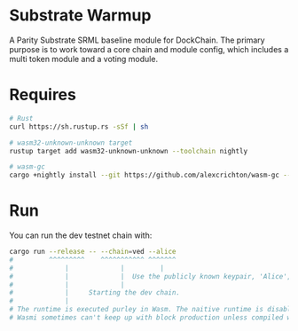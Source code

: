 # Substrate Warmup

A Parity Substrate SRML baseline module for DockChain. The primary purpose is to work toward a core
chain and module config, which includes a multi token module and a voting module.

# Requires

```bash
# Rust
curl https://sh.rustup.rs -sSf | sh

# wasm32-unknown-unknown target
rustup target add wasm32-unknown-unknown --toolchain nightly

# wasm-gc
cargo +nightly install --git https://github.com/alexcrichton/wasm-gc --force
```

# Run

You can run the dev testnet chain with:

```bash
cargo run --release -- --chain=ved --alice
#         ^^^^^^^^^    ^^^^^^^^^^^ ^^^^^^^
#             |             |         |
#             |             |  Use the publicly known keypair, 'Alice', to produce blocks.
#             |             |
#             |     Starting the dev chain.
#             |
# The runtime is executed purley in Wasm. The naitive runtime is disabled for this chain.
# Wasmi sometimes can't keep up with block production unless compiled with optimizations.
```
